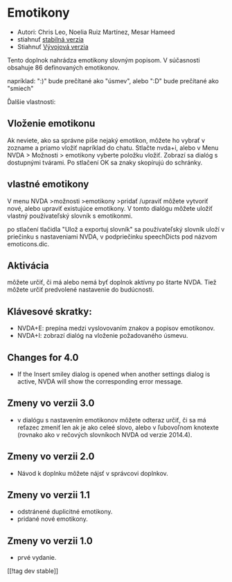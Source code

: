 # Emotikony #

* Autori: Chris Leo, Noelia Ruiz Martínez, Mesar Hameed
* stiahnuť [stabilná verzia][1]
* Stiahnuť [Vývojová verzia][2]

Tento doplnok nahrádza emotikony slovným popisom. V súčasnosti obsahuje 86
definovaných emotikonov.

napríklad: ":)" bude prečítané ako "úsmev", alebo ":D" bude prečítané ako
"smiech"

Ďalšie vlastnosti:

## Vloženie emotikonu ##

Ak neviete, ako sa správne píše nejaký emotikon, môžete ho vybrať v zozname a priamo vložiť napríklad do chatu.
Stlačte nvda+i, alebo v Menu NVDA > Možnosti > emotikony vyberte položku vložiť.
Zobrazí sa dialóg s dostupnými tvárami.
Po stlačení OK sa znaky skopírujú do schránky.


## vlastné emotikony ##

V menu NVDA >možnosti >emotikony >pridať /upraviť môžete vytvoriť nové, alebo upraviť existujúce emotikony.
V tomto dialógu môžete uložiť vlastný používateľský slovník s emotikonmi.

po stlačení tlačidla "Ulož a exportuj slovník" sa používateľský slovník
uloží v priečinku s nastaveniami NVDA, v podpriečinku speechDicts pod názvom
emoticons.dic.


## Aktivácia ##

môžete určiť, či má alebo nemá byť doplnok aktívny po štarte NVDA. Tiež
môžete určiť predvolené nastavenie do budúcnosti.

## Klávesové skratky: ##

*	NVDA+E: prepína medzi vyslovovaním znakov a popisov emotikonov.
*	NVDA+I: zobrazí dialóg na vloženie požadovaného úsmevu.


## Changes for 4.0 ##

* If the Insert smiley dialog is opened when another settings dialog is
  active, NVDA will show the corresponding error message.


## Zmeny vo verzii 3.0 ##

* v dialógu s nastavením emotikonov môžete odteraz určiť, či sa má reťazec
  zmeniť len ak je ako celeé slovo, alebo v ľubovoľnom knotexte (rovnako ako
  v rečových slovníkoch NVDA od verzie 2014.4).


## Zmeny vo verzii 2.0 ##

* Návod k doplnku môžete nájsť v správcovi doplnkov.


## Zmeny vo verzii 1.1 ##

* odstránené duplicitné emotikony.
* pridané nové emotikony.

## Zmeny vo verzii 1.0 ##

* prvé vydanie.

[[!tag dev stable]]

[1]: http://addons.nvda-project.org/files/get.php?file=emo

[2]: http://addons.nvda-project.org/files/get.php?file=emo-dev
